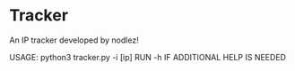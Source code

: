 # Tracker
An IP tracker developed by nodlez!

USAGE: python3 tracker.py -i [ip]
RUN -h IF ADDITIONAL HELP IS NEEDED
